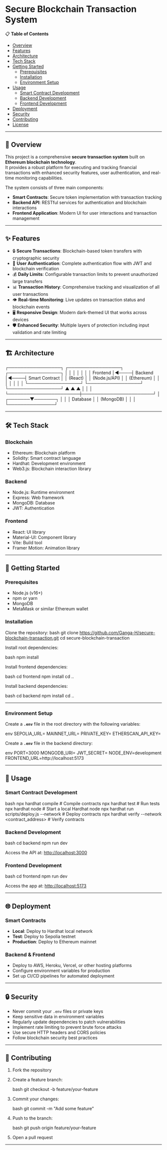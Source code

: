 
# Secure Blockchain Transaction System

📋 **Table of Contents**
- [Overview](#-overview)
- [Features](#-features)
- [Architecture](#-architecture)
- [Tech Stack](#️-tech-stack)
- [Getting Started](#-getting-started)
  - [Prerequisites](#prerequisites)
  - [Installation](#installation)
  - [Environment Setup](#environment-setup)
- [Usage](#-usage)
  - [Smart Contract Development](#smart-contract-development)
  - [Backend Development](#backend-development)
  - [Frontend Development](#frontend-development)
- [Deployment](#-deployment)
- [Security](#-security)
- [Contributing](#-contributing)
- [License](#-license)

---

## 🌟 Overview
This project is a comprehensive **secure transaction system** built on **Ethereum blockchain technology**.  
It provides a robust platform for executing and tracking financial transactions with enhanced security features, user authentication, and real-time monitoring capabilities.

The system consists of three main components:
- **Smart Contracts**: Secure token implementation with transaction tracking  
- **Backend API**: RESTful services for authentication and blockchain interactions  
- **Frontend Application**: Modern UI for user interactions and transaction management  

---

## ✨ Features
- 🔒 **Secure Transactions**: Blockchain-based token transfers with cryptographic security  
- 👤 **User Authentication**: Complete authentication flow with JWT and blockchain verification  
- 💰 **Daily Limits**: Configurable transaction limits to prevent unauthorized large transfers  
- 📊 **Transaction History**: Comprehensive tracking and visualization of all user transactions  
- 👁️ **Real-time Monitoring**: Live updates on transaction status and blockchain events  
- 🖥️ **Responsive Design**: Modern dark-themed UI that works across devices  
- 🛡️ **Enhanced Security**: Multiple layers of protection including input validation and rate limiting  

---

## 🏗️ Architecture


┌─────────────────┐     ┌─────────────────┐     ┌─────────────────┐
│                 │     │                 │     │                 │
│    Frontend     │◄────┤     Backend     │◄────┤  Smart Contract │
│    (React)      │     │  (Node.js/API)  │     │   (Ethereum)    │
│                 │     │                 │     │                 │
└─────────────────┘     └─────────────────┘     └─────────────────┘
▲                       ▲                       ▲
│                       │                       │
└───────────────────────┼───────────────────────┘
                        │
                ┌───────▼───────┐
                │               │
                │   Database    │
                │  (MongoDB)    │
                │               │
                └───────────────┘



---

## 🛠️ Tech Stack
### Blockchain
- Ethereum: Blockchain platform  
- Solidity: Smart contract language  
- Hardhat: Development environment  
- Web3.js: Blockchain interaction library  

### Backend
- Node.js: Runtime environment  
- Express: Web framework  
- MongoDB: Database  
- JWT: Authentication  

### Frontend
- React: UI library  
- Material-UI: Component library  
- Vite: Build tool  
- Framer Motion: Animation library  

---

## 🚀 Getting Started

### Prerequisites
- Node.js (v16+)  
- npm or yarn  
- MongoDB  
- MetaMask or similar Ethereum wallet  

### Installation
Clone the repository:
bash
git clone https://github.com/Ganga-H/secure-blockchain-transaction.git
cd secure-blockchain-transaction


Install root dependencies:

bash
npm install


Install frontend dependencies:

bash
cd frontend
npm install
cd ..


Install backend dependencies:

bash
cd backend
npm install
cd ..


---

### Environment Setup

Create a **`.env`** file in the root directory with the following variables:

env
SEPOLIA_URL=<Your Sepolia RPC URL>
MAINNET_URL=<Your Mainnet RPC URL>
PRIVATE_KEY=<Your wallet private key>
ETHERSCAN_API_KEY=<Your Etherscan API key>


Create a **`.env`** file in the backend directory:

env
PORT=3000
MONGODB_URI=<Your MongoDB connection string>
JWT_SECRET=<Your JWT secret key>
NODE_ENV=development
FRONTEND_URL=http://localhost:5173


---

## 📝 Usage

### Smart Contract Development

bash
npx hardhat compile       # Compile contracts
npx hardhat test          # Run tests
npx hardhat node          # Start a local Hardhat node
npx hardhat run scripts/deploy.js --network <network>   # Deploy contracts
npx hardhat verify --network <network> <contract_address>   # Verify contracts


### Backend Development

bash
cd backend
npm run dev


Access the API at: [http://localhost:3000](http://localhost:3000)

### Frontend Development

bash
cd frontend
npm run dev


Access the app at: [http://localhost:5173](http://localhost:5173)

---

## 🌐 Deployment

### Smart Contracts

* **Local**: Deploy to Hardhat local network
* **Test**: Deploy to Sepolia testnet
* **Production**: Deploy to Ethereum mainnet

### Backend & Frontend

* Deploy to AWS, Heroku, Vercel, or other hosting platforms
* Configure environment variables for production
* Set up CI/CD pipelines for automated deployment

---

## 🔒 Security

* Never commit your `.env` files or private keys
* Keep sensitive data in environment variables
* Regularly update dependencies to patch vulnerabilities
* Implement rate limiting to prevent brute force attacks
* Use secure HTTP headers and CORS policies
* Follow blockchain security best practices

---

## 🤝 Contributing

1. Fork the repository
2. Create a feature branch:

   bash
   git checkout -b feature/your-feature
   
3. Commit your changes:

   bash
   git commit -m "Add some feature"
   
4. Push to the branch:

   bash
   git push origin feature/your-feature
   
5. Open a pull request

---



